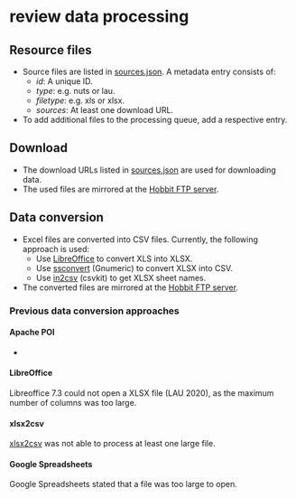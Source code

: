 # review data processing

## Resource files

- Source files are listed in [sources.json](../sources.json). A metadata entry consists of:
	- *id*: A unique ID.
	- *type*: e.g. nuts or lau.
	- *filetype*: e.g. xls or xlsx.
	- *sources*: At least one download URL.
- To add additional files to the processing queue, add a respective entry.

## Download

- The download URLs listed in [sources.json](../sources.json) are used for downloading data.
- The used files are mirrored at the [Hobbit FTP server](https://hobbitdata.informatik.uni-leipzig.de/review/sources/download/).

## Data conversion

- Excel files are converted into CSV files. Currently, the following approach is used:
	- Use [LibreOffice](https://libreoffice.org) to convert XLS into XLSX.
	- Use [ssconvert](https://manpages.debian.org/stable/gnumeric/ssconvert.1.en.html) (Gnumeric) to convert XLSX into CSV.
	- Use [in2csv](https://csvkit.readthedocs.io/en/latest/scripts/in2csv.html) (csvkit) to get XLSX sheet names.
- The converted files are mirrored at the [Hobbit FTP server](https://hobbitdata.informatik.uni-leipzig.de/review/sources/csv/).

### Previous data conversion approaches

#### Apache POI

-

#### LibreOffice

Libreoffice 7.3 could not open a XLSX file (LAU 2020), as the maximum number of columns was too large.

#### xlsx2csv

[xlsx2csv](https://github.com/dilshod/xlsx2csv) was not able to process at least one large file.

#### Google Spreadsheets

Google Spreadsheets stated that a file was too large to open.

